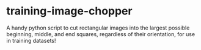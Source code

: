 # training-image-chopper
 A handy python script to cut rectangular images into the largest possible beginning, middle, and end squares, regardless of their orientation, for use in training datasets!
